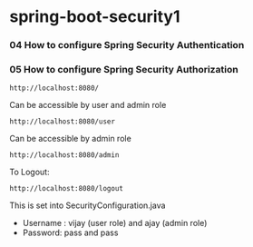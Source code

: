 ﻿# spring-boot-security1

### 04 How to configure Spring Security Authentication
### 05 How to configure Spring Security Authorization

```
http://localhost:8080/
```

Can be accessible by user and admin role

```
http://localhost:8080/user
```

Can be accessible by admin role

```
http://localhost:8080/admin
```

To Logout:

```
http://localhost:8080/logout
```

This is set into SecurityConfiguration.java
- Username : vijay (user role) and ajay  (admin role)
- Password: pass and pass

